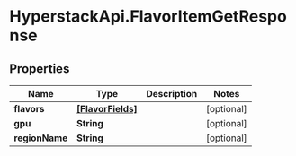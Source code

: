 # HyperstackApi.FlavorItemGetResponse

## Properties

Name | Type | Description | Notes
------------ | ------------- | ------------- | -------------
**flavors** | [**[FlavorFields]**](FlavorFields.md) |  | [optional] 
**gpu** | **String** |  | [optional] 
**regionName** | **String** |  | [optional] 


